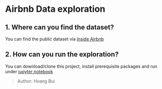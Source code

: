 # Airbnb Data exploration
## 1. Where can you find the dataset?
You can find the public dataset via [Inside Airbnb](http://insideairbnb.com/get-the-data.html)
## 2. How can you run the exploration?
You can download/clone this project, install prerequisite packages and run under [jupyter notebook](https://jupyter.org/)

> Author: Hoang Bui